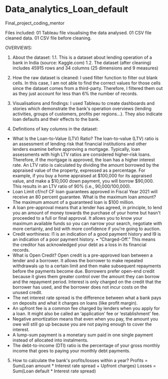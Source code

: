 # Data_analytics_Loan_default
Final_project_coding_mentor

Files included:
01 Tableau file visualising the data analysed.
01 CSV file cleaned data. 
01 CSV file before cleaning. 

OVERVIEWS: 
1. About the dataset:
1.1. This is a dataset about lending operation of a bank in India (source: Kaggle.com)
1.2. The dataset (after cleaning) includes 45915 rows and 34 columns (25 dimensions and 9 measures)
   
2. How the raw dataset is cleaned:
I used filter function to filter out blank cells. In this case, I am not able to find the correct values for those cells since the dataset comes from a third-party. Therefore, I filtered them out as they just account for less than 6% the number of records.

3. Visualisations and findings:
I used Tableau to create dashboards and stories which demonstrate the bank's operation overviews (lending activities, groups of customers, profits per regions...). They also indicate loan defaults and their effects to the bank.

4. Definitions of key columns in the dataset:
- What Is the Loan-to-Value (LTV) Ratio?
The loan-to-value (LTV) ratio is an assessment of lending risk that financial institutions and other lenders examine before approving a mortgage. Typically, loan assessments with high LTV ratios are considered higher-risk loans. Therefore, if the mortgage is approved, the loan has a higher interest rate.
An LTV ratio is calculated by dividing the amount borrowed by the appraised value of the property, expressed as a percentage. For example, if you buy a home appraised at $100,000 for its appraised value, and make a $10,000 down payment, you will borrow $90,000. This results in an LTV ratio of 90% (i.e., 90,000/100,000).
- Loan Limit cf/ncf
CF loan guarantees approved in Fiscal Year 2021 will receive an 80 percent guarantee. What is the maximum loan amount? The maximum amount of a guaranteed loan is $100 million.
- A loan pre-approval means that a lender has agreed, in principle, to lend you an amount of money towards the purchase of your home but hasn't proceeded to a full or final approval. It allows you to know your maximum available funds so you can narrow your search, negotiate with more certainty, and bid with more confidence if you're going to auction.
- Credit worthiness: I1 is an indication of a good payment history and I9 is an indication of a poor payment history. • “Charged-Off.” This means the creditor has acknowledged your debt as a loss in its financial records.
- What is Open Credit? 
Open credit is a pre-approved loan between a lender and a borrower. It allows the borrower to make repeated withdrawals up to a certain limit and then make subsequent repayments before the payments become due.
Borrowers prefer open-end credit because it gives them greater control over the amount they can borrow and the repayment period. Interest is only charged on the credit that the borrower has used, and the borrower does not incur costs on the unused credit.
- The net interest rate spread is the difference between what a bank pays on deposits and what it charges on loans (like profit margin).
- An upfront fee is a common fee charged by lenders when you apply for a loan. It might also be called an ‘application’ fee or ‘establishment’ fee. 
- Negative amortization means that even when you pay, the amount you owe will still go up because you are not paying enough to cover the interest. 
- A lump-sum payment is a monetary sum paid in one single payment instead of allocated into instalments.
- The debt-to-income (DTI) ratio is the percentage of your gross monthly income that goes to paying your monthly debt payments.

5. How to calculate the bank's profits/losses within a year?
Profits = Sum(Loan amount * Interest rate spread + Upfront charges)
Losses = Sum(Loan default * Interest rate spread)
